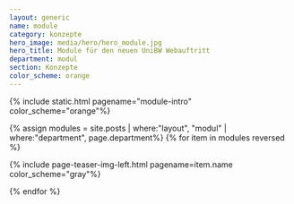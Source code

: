 ```yaml
---
layout: generic
name: module
category: konzepte
hero_image: media/hero/hero_module.jpg
hero_title: Module für den neuen UniBW Webauftritt
department: modul
section: Konzepte
color_scheme: orange
---
```



{% include static.html pagename="module-intro" color_scheme="orange"%}

<div class="separator dotted separator-medium-line"> </div>

{% assign modules = site.posts | where:"layout", "modul" | where:"department", page.department%}
{% for item in modules reversed %}

{% include page-teaser-img-left.html pagename=item.name color_scheme="gray"%}

<div class="separator dotted separator-medium-line"> </div>

{% endfor %}

